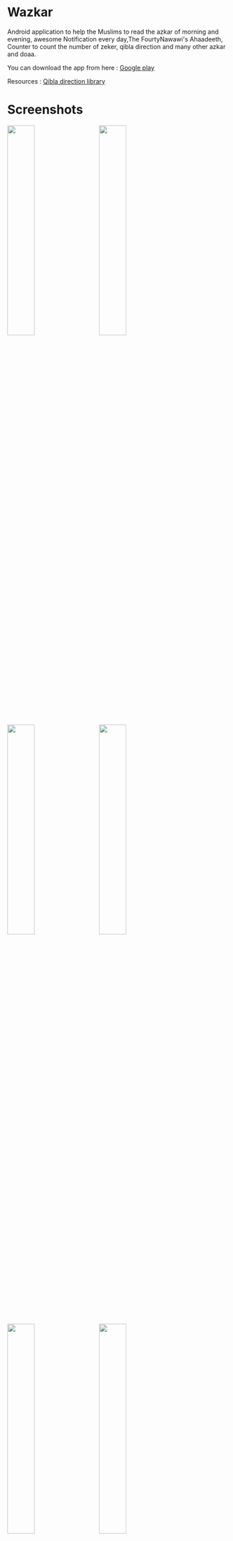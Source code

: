# Wazkar
Android application to help the Muslims to read the azkar of morning and evening, awesome Notification every day,The FourtyNawawi's Ahaadeeth,
Counter to count the number of zeker, qibla direction and many other azkar and doaa.


You can download the app from here :  [Google play](https://play.google.com/store/apps/details?id=com.ikbala.muslimdua)

Resources : 
[Qibla direction library](https://github.com/hassaanjamil/hj-android-lib-qibla-direction)



# Screenshots 
<div>

<img src = "https://user-images.githubusercontent.com/54688005/89568598-d52a5e00-d823-11ea-8a98-049681905725.png" width = 35%>
  <img width ="5%"/> 
<img src = "https://user-images.githubusercontent.com/54688005/89568723-030fa280-d824-11ea-8412-d4311a80839a.png" width = 35%>
</div>


</div>

<div>
<img src = "https://user-images.githubusercontent.com/54688005/89568716-0014b200-d824-11ea-8fcb-4be7af30880c.png" width = 35%>
  <img width ="5%"/> 
  
<img src = "https://user-images.githubusercontent.com/54688005/92637454-245b2700-f2d9-11ea-8d8f-9e683218a072.png" width = 35%>
</div>

<div>
<img src = "https://user-images.githubusercontent.com/54688005/92637476-2ae99e80-f2d9-11ea-9110-26de80449abc.png" width = 35%>
  <img width ="5%"/> 
  
  <img src = "https://user-images.githubusercontent.com/54688005/92637929-d09d0d80-f2d9-11ea-9bdf-6962f71ecc89.png" width = 35%>
</div>




# Contributors 
- Author: [hamza](https://github.com/hamza94max)
- Maintainer: [Mo3ta](https://github.com/MahmoudMabrok)
